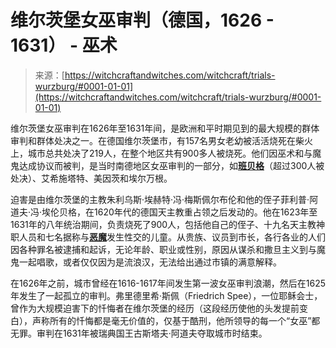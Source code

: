 <!--yml

category: 未分类

date: 2024-06-12 18:26:50

-->

# 维尔茨堡女巫审判（德国，1626 - 1631） - 巫术

> 来源：[https://witchcraftandwitches.com/witchcraft/trials-wurzburg/#0001-01-01](https://witchcraftandwitches.com/witchcraft/trials-wurzburg/#0001-01-01)

维尔茨堡女巫审判在1626年至1631年间，是欧洲和平时期见到的最大规模的群体审判和群体处决之一。在德国维尔茨堡市，有157名男女老幼被活活烧死在柴火上，城市总共处决了219人，在整个地区共有900多人被烧死。他们因巫术和与魔鬼达成协议而被判，是当时南德地区女巫审判的一部分，如[**班贝格**](http://witchcraftandwitches.com/witchcraft/trials-bamberg/)（超过300人被处决）、艾希施塔特、美因茨和埃尔万根。

迫害是由维尔茨堡的主教朱利乌斯·埃赫特·冯·梅斯佩尔布伦和他的侄子菲利普·阿道夫·冯·埃伦贝格，在1620年代的德国天主教重占领之后发动的。他在1623年至1631年的八年统治期间，负责烧死了900人，包括他自己的侄子、十九名天主教神职人员和七名据称与[**恶魔**](http://witchcraftandwitches.com/witchcraft/related-demonology/)发生性交的儿童。从贵族、议员到市长，各行各业的人们因各种罪名被逮捕和起诉，无论年龄、职业或性别，原因从谋杀和撒旦主义到与魔鬼一起唱歌，或者仅仅因为是流浪汉，无法给出通过市镇的满意解释。

在1626年之前，城市曾经在1616-1617年间发生第一波女巫审判浪潮，然后在1625年发生了一起孤立的审判。弗里德里希·斯佩（Friedrich Spee），一位耶稣会士，曾作为大规模迫害下的忏悔者在维尔茨堡的经历（这段经历使他的头发提前变白），声称所有的忏悔都是毫无价值的，仅基于酷刑，他所领导的每一个“女巫”都无罪。审判在1631年被瑞典国王古斯塔夫·阿道夫夺取城市时结束。
